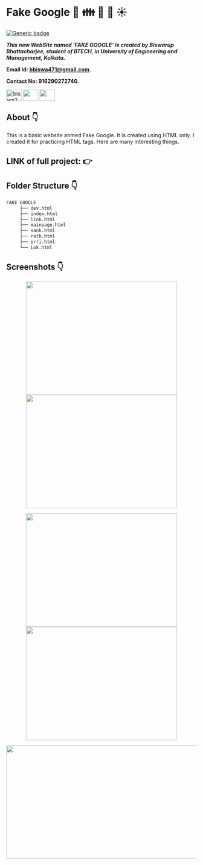 # Fake Google :star_struck: :family: :man: :woman: :sunny:

[![Generic badge](https://img.shields.io/badge/advance-html5-red)](https://shields.io/) 

***This new WebSite named 'FAKE GOOGLE' is created by Biswarup Bhattacharjee, student of BTECH, in University of Engineering and Management, Kolkata.***

**Email Id: bbiswa471@gmail.com.** 

**Contact No: 916290272740.** 

<p align="left">
<a href="https://www.facebook.com/profile.php?id=100070395300810" target="blank"><img align="center" src="https://cdn.jsdelivr.net/npm/simple-icons@3.0.1/icons/facebook.svg" alt="biswa2210" height="30" width="40" /></a>
<a href="https://instagram.com/biswarup2210" target="blank"><img align="center" src="https://cdn.jsdelivr.net/npm/simple-icons@3.0.1/icons/instagram.svg" alt="" height="30" width="40" /></a>
<a href="https://github.com/biswa2210/biswa2210" target="blank"><img align="center" src="https://cdn.jsdelivr.net/npm/simple-icons@3.0.1/icons/github.svg" alt="" height="30" width="40" /></a>
</p>

## About :point_down: 

This is a basic website anmed Fake Google. It is created using HTML only. I created it for practicing HTML tags. Here are many interesting things.

## LINK of full project: :point_right: 

## Folder Structure :point_down:

```bash
FAKE GOOGLE
     ├── dev.html
     ├── index.html
     ├── link.html
     ├── mainpage.html
     ├── sank.html
     ├── rath.html
     ├── orri.html
     └── Lok.html
 ```               

## Screenshots :point_down: 

<div align="center">
<a href="ori1.PNG"><img src="ori1.PNG" width="400" height= "300"></a> <a href="ori2.PNG"><img src="ori2.PNG" width="400" height= "300"></a>

<a href="ori3.PNG"><img src="ori3.PNG" width="400" height= "300"></a> <a href="ori4.PNG"><img src="ori4.PNG" width="400" height= "300"></a>

<a href="ori5.PNG"><img src="ori5.PNG" width="800" height= "300"></a>
</div>



